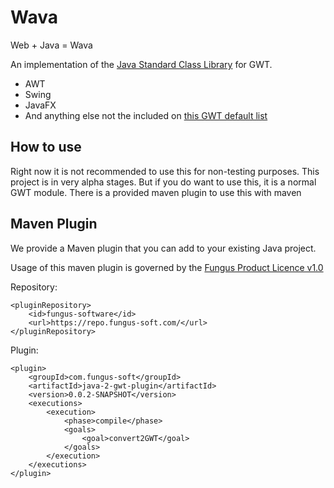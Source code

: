 # Wava
Web + Java = Wava

An implementation of the [Java Standard Class Library](https://en.wikipedia.org/wiki/Java_Class_Library) for GWT.
  - AWT
  - Swing
  - JavaFX
  - And anything else not the included on [this GWT default list](http://www.gwtproject.org/doc/latest/RefJreEmulation.html)

## How to use
Right now it is not recommended to use this for non-testing purposes. This project is in very alpha stages. But if you do want to use this, it is a normal GWT module.
There is a provided maven plugin to use this with maven

## Maven Plugin
We provide a Maven plugin that you can add to your existing Java project.

Usage of this maven plugin is governed by the [Fungus Product Licence v1.0](https://fungus-soft.com/wava/PLUGIN-LICENCE.txt)

Repository:
```
<pluginRepository>
    <id>fungus-software</id>
    <url>https://repo.fungus-soft.com/</url>
</pluginRepository>
```
Plugin:
```
<plugin>
    <groupId>com.fungus-soft</groupId>
    <artifactId>java-2-gwt-plugin</artifactId>
    <version>0.0.2-SNAPSHOT</version>
    <executions>
        <execution>
            <phase>compile</phase>
            <goals>
                <goal>convert2GWT</goal>
            </goals>
        </execution>
    </executions>
</plugin>
```

